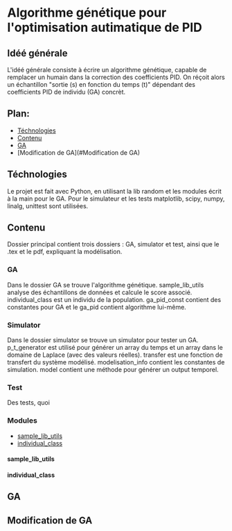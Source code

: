 # Algorithme génétique pour l'optimisation autimatique de PID

## Idéé générale

L'idéé générale consiste à écrire un algorithme génétique, capable de remplacer un humain dans la correction des coefficients PID.
On réçoit alors un échantillon "sortie (s) en fonction du temps (t)" dépendant des coefficients PID de individu (GA) concrèt.

## Plan:

* [Téchnologies](#Téchnologies)
* [Contenu](#Contenu)
* [GA](#GA)
* [Modification de GA](#Modification de GA)

## Téchnologies

Le projet est fait avec Python, en utilisant la lib random et les modules écrit à la main pour le GA.
Pour le simulateur et les tests matplotlib, scipy, numpy, linalg, unittest sont utilisées.

## Contenu

Dossier principal contient trois dossiers : GA, simulator et test, ainsi que le .tex et le pdf, expliquant la modélisation.

### GA
Dans le dossier GA se trouve l'algorithme génétique. sample_lib_utils analyse des échantillons de données et calcule le score associé.
individual_class est un individu de la population. ga_pid_const contient des constantes pour GA et le ga_pid contient algorithme lui-même.

### Simulator
Dans le dossier simulator se trouve un simulator pour tester un GA. p_t_generator est utilisé pour générer un array du temps et un
array dans le domaine de Laplace (avec des valeurs réelles). transfer est une fonction de transfert du système modélisé. modelisation_info contient
les constantes de simulation. model contient une méthode pour générer un output temporel.

### Test

Des tests, quoi

### Modules

* [sample_lib_utils](#sample_lib_utils)
* [individual_class](#individual_class)

#### sample_lib_utils

#### individual_class

## GA

## Modification de GA